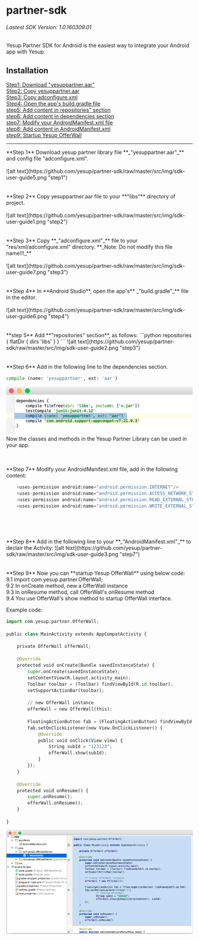 # partner-sdk
###### Lastest SDK Version: 1.0.160309.01
Yesup Partner SDK for Android is the easiest way to integrate your Android app with Yesup.
## Installation
[Step1: Download "yesuppartner.aar"](#step1)<br/>
[Step2: Copy yesuppartner.aar](#step2)<br/>
[Step3: Copy adconfigure.xml](#step3)<br/>
[Step4: Open the app's build.gradle file](#step4)<br/>
[step5: Add content in repositories" section](#step5)<br/>
[step6: Add content in dependencies section](#step6)<br/>
[step7: Modify your AndroidManifest.xml file](#step7)<br/>
[step8: Add content in AndroidManifest.xml](#step8)<br/>
[step9: Startup Yesup OfferWall](#step9)<br/>
<hr/>

<div id="step1"></div>
**Step 1** Download yesup partner library file **_"yesuppartner.aar"_** and config file "adconfigure.xml".<br/><br/>
![alt text](https://github.com/yesup/partner-sdk/raw/master/src/img/sdk-user-guide5.png "step1")<br/><br/><br/>

<div id="step2"></div>
**Step 2** Copy yesuppartner.aar file to your **"libs"** directory of project.<br/><br/>
![alt text](https://github.com/yesup/partner-sdk/raw/master/src/img/sdk-user-guide1.png "step2")<br/><br/><br/>

<div id="step3"></div>
**Step 3** Copy **_"adconfigure.xml"_** file to your "res/xml/adconfigure.xml" directory.
**_Note: Do not modify this file name!!!_**<br/><br/>
![alt text](https://github.com/yesup/partner-sdk/raw/master/src/img/sdk-user-guide7.png "step3")<br/><br/><br/>

<div id="step4"></div>
**Step 4** In **Android Studio**, open the app's** _"build.gradle"_** file in the editor.<br/><br/>
![alt text](https://github.com/yesup/partner-sdk/raw/master/src/img/sdk-user-guide6.png "step4")<br/><br/><br/>

<div id="step5"></div>
**step 5** Add **"repositories" section**, as follows:
```python
repositories {
    flatDir {
        dirs 'libs'
    }
}
```
![alt text](https://github.com/yesup/partner-sdk/raw/master/src/img/sdk-user-guide2.png "step3")<br/><br/><br/>
<div id="step6"></div>
**Step 6** Add in the following line to the dependencies section.

```python
compile (name: 'yesuppartner', ext: 'aar')
```
![alt text](https://github.com/yesup/partner-sdk/raw/master/src/img/sdk-user-guide8.jpg "step6")<br/>
Now the classes and methods in the Yesup Partner Library can be used in your app.<br/><br/><br/>

<div id="step7"></div>
**Step 7** Modify your AndroidManifest.xml file, add in the following content:

```python
    <uses-permission android:name="android.permission.INTERNET"/>
    <uses-permission android:name="android.permission.ACCESS_NETWORK_STATE"/>
    <uses-permission android:name="android.permission.READ_EXTERNAL_STORAGE"/>
    <uses-permission android:name="android.permission.WRITE_EXTERNAL_STORAGE"/>
```
<br/><br/><br/>

<div id="step8"></div>
**Step 8** Add in the following line to your **_"AndroidManifest.xml"_** to declair the Activity:

<activity android:name="com.yesup.partner.OfferWallActivity" android:label="OfferWall" />
![alt text](https://github.com/yesup/partner-sdk/raw/master/src/img/sdk-user-guide3.png "step7")<br/><br/><br/>

<div id="step9"></div>
**Step 9** Now you can **startup Yesup OfferWall** using below code:<br/>
9.1 import com.yesup.partner.OfferWall;<br/>
9.2 In onCreate method, new a OfferWall instance<br/>
9.3 In onResume method, call OfferWall's onResume method<br/>
9.4 You use OfferWall's show method to startup OfferWall interface.<br/>

Example code:
```python
import com.yesup.partner.OfferWall;

public class MainActivity extends AppCompatActivity {

    private OfferWall offerWall;

    @Override
    protected void onCreate(Bundle savedInstanceState) {
        super.onCreate(savedInstanceState);
        setContentView(R.layout.activity_main);
        Toolbar toolbar = (Toolbar) findViewById(R.id.toolbar);
        setSupportActionBar(toolbar);

        // new OfferWall instance
        offerWall = new OfferWall(this);

        FloatingActionButton fab = (FloatingActionButton) findViewById(R.id.fab);
        fab.setOnClickListener(new View.OnClickListener() {
            @Override
            public void onClick(View view) {
                String subId = "123123";
                offerWall.show(subId);
            }
        });
    }

    @Override
    protected void onResume() {
        super.onResume();
        offerWall.onResume();
    }

}

```
![alt text](https://github.com/yesup/partner-sdk/raw/master/src/img/sdk-user-guide4.png "step9")<br/><br/><br/>
